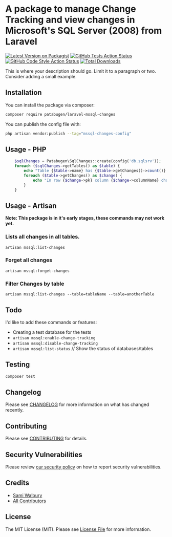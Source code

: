 # A package to manage Change Tracking and view changes in Microsoft's SQL Server (2008) from Laravel

[![Latest Version on Packagist](https://img.shields.io/packagist/v/patabugen/laravel-mssql-changes.svg?style=flat-square)](https://packagist.org/packages/patabugen/laravel-mssql-changes)
[![GitHub Tests Action Status](https://img.shields.io/github/workflow/status/patabugen/laravel-mssql-changes/run-tests?label=tests)](https://github.com/patabugen/laravel-mssql-changes/actions?query=workflow%3Arun-tests+branch%3Amain)
[![GitHub Code Style Action Status](https://img.shields.io/github/workflow/status/patabugen/laravel-mssql-changes/Fix%20PHP%20code%20style%20issues?label=code%20style)](https://github.com/patabugen/laravel-mssql-changes/actions?query=workflow%3A"Fix+PHP+code+style+issues"+branch%3Amain)
[![Total Downloads](https://img.shields.io/packagist/dt/patabugen/laravel-mssql-changes.svg?style=flat-square)](https://packagist.org/packages/patabugen/laravel-mssql-changes)

This is where your description should go. Limit it to a paragraph or two. Consider adding a small example.

## Installation

You can install the package via composer:

```bash
composer require patabugen/laravel-mssql-changes
```

You can publish the config file with:

```bash
php artisan vendor:publish --tag="mssql-changes-config"
```

## Usage - PHP
```php
    $sqlChanges = Patabugen\SqlChanges::create(config('db.sqlsrv'));
    foreach ($sqlChanges->getTables() as $table) {
        echo "Table {$table->name} has {$table->getChanges()->count()} Changes";
        foreach ($table->getChanges() as $change) {
            echo "In row {$change->pk} column {$change->columnName} changed to {$change->newValue}";
        }
    }
```

## Usage - Artisan

__Note: This package is in it's early stages, these commands may not work yet.__

### Lists all changes in all tables.
`artisan mssql:list-changes`

### Forget all changes
`artisan mssql:forget-changes`

### Filter Changes by table
`artisan mssql:list-changes --table=tableName --table=anotherTable`

## Todo
I'd like to add these commands or features:

 - Creating a test database for the tests
 - `artisan mssql:enable-change-tracking`
 - `artisan mssql:disable-change-tracking`
 - `artisan mssql:list-status` // Show the status of databases/tables

## Testing

```bash
composer test
```

## Changelog

Please see [CHANGELOG](CHANGELOG.md) for more information on what has changed recently.

## Contributing

Please see [CONTRIBUTING](CONTRIBUTING.md) for details.

## Security Vulnerabilities

Please review [our security policy](../../security/policy) on how to report security vulnerabilities.

## Credits

- [Sami Walbury](https://github.com/Patabugen)
- [All Contributors](../../contributors)

## License

The MIT License (MIT). Please see [License File](LICENSE.md) for more information.
